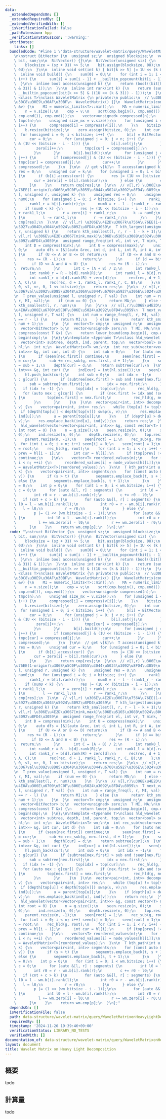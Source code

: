 ```yaml
---
data:
  _extendedDependsOn: []
  _extendedRequiredBy: []
  _extendedVerifiedWith: []
  _isVerificationFailed: false
  _pathExtension: hpp
  _verificationStatusIcon: ':warning:'
  attributes:
    links: []
  bundledCode: "#line 1 \"data-structure/wavelet-matrix/query/WaveletMatrixonHeavyLightDecomposition.hpp\"\
    \n\nstruct BitVector {\n  unsigned sz;\n  unsigned blocksize;\n  vector<unsigned>\
    \ bit, sum;\n\n  BitVector() {}\n\n  BitVector(unsigned siz) {\n    sz = siz;\n\
    \    blocksize = (sz + 31) >> 5;\n    bit.assign(blocksize, 0U);\n    sum.assign(blocksize,\
    \ 0U);\n  }\n\n  inline void set(int k) { bit[k >> 5] |= 1U << (k & 31); }\n\n\
    \  inline void build() {\n    sum[0] = 0U;\n    for (int i = 1; i < blocksize;\
    \ i++) {\n      sum[i] = sum[i - 1] + __builtin_popcount(bit[i - 1]);\n    }\n\
    \  }\n\n  inline bool access(unsigned k) {\n    return (bool((bit[k >> 5] >> (k\
    \ & 31)) & 1));\n  }\n\n  inline int rank(int k) {\n    return (sum[k >> 5] +\
    \ __builtin_popcount(bit[k >> 5] & ((1U << (k & 31)) - 1)));\n  }\n};\n\ntemplate\
    \ <class T>\nclass WaveletMatrix {\n private:\n public:\n  // \u30B3\u30F3\u30B9\
    \u30C8\u30E9\u30AF\u30BF\n  WaveletMatrix() {}\n  WaveletMatrix(const vector<T>\
    \ &v) {\n    MI = numeric_limits<T>::min();\n    MA = numeric_limits<T>::max();\n\
    \    n = v.size();\n    cmp = v;\n    sort(cmp.begin(), cmp.end());\n    cmp.erase(unique(cmp.begin(),\
    \ cmp.end()), cmp.end());\n    vector<unsigned> compressed(n);\n    vector<unsigned>\
    \ tmpc(n);\n    unsigned size_mx = v.size();\n    for (unsigned i = 0; i < n;\
    \ i++) {\n      compressed[i] = compress(v[i]);\n    }\n    bitsize = bit_width(cmp.size());\n\
    \    b.resize(bitsize);\n    zero.assign(bitsize, 0);\n    int cur = 0;\n\n  \
    \  for (unsigned i = 0; i < bitsize; i++) {\n      b[i] = BitVector(n + 1);\n\
    \      cur = 0;\n      for (unsigned j = 0; j < n; j++) {\n        if (compressed[j]\
    \ & (1U << (bitsize - i - 1))) {\n          b[i].set(j);\n        } else {\n \
    \         zero[i]++;\n          tmpc[cur] = compressed[j];\n          cur++;\n\
    \        }\n      }\n      b[i].build();\n\n      for (unsigned j = 0; j < n;\
    \ j++) {\n        if (compressed[j] & (1U << (bitsize - i - 1))) {\n         \
    \ tmpc[cur] = compressed[j];\n          cur++;\n        }\n      }\n      swap(tmpc,\
    \ compressed);\n    }\n  }\n\n  // get v[k]\n  T access(unsigned k) {\n    unsigned\
    \ res = 0;\n    unsigned cur = k;\n    for (unsigned i = 0; i < bitsize; i++)\
    \ {\n      if (b[i].access(cur)) {\n        res |= (1U << (bitsize - i - 1));\n\
    \        cur = zero[i] + b[i].rank(cur);\n      } else {\n        cur -= b[i].rank(cur);\n\
    \      }\n    }\n    return cmp[res];\n  }\n\n  // v[l,r) \u306E\u4E2D\u3067k\u756A\
    \u76EE(1-origin)\u306B\u5C0F\u3055\u3044\u5024\u3092\u8FD4\u3059\n  T kth_smallest(unsigned\
    \ l, unsigned r, unsigned k) {\n    unsigned res = 0;\n    unsigned rank1_l, rank1_r,\
    \ num0;\n    for (unsigned i = 0; i < bitsize; i++) {\n      rank1_l = b[i].rank(l);\n\
    \      rank1_r = b[i].rank(r);\n      num0 = r - l - (rank1_r - rank1_l);\n  \
    \    if (num0 < k) {\n        res |= (1U << (bitsize - i - 1));\n        l = zero[i]\
    \ + rank1_l;\n        r = zero[i] + rank1_r;\n        k -= num0;\n      } else\
    \ {\n        l -= rank1_l;\n        r -= rank1_r;\n      }\n    }\n    return\
    \ cmp[res];\n  }\n\n  // v[l,r) \u306E\u4E2D\u3067k\u756A\u76EE(1-origin)\u306B\
    \u5927\u304D\u3044\u5024\u3092\u8FD4\u3059\n  T kth_largest(unsigned l, unsigned\
    \ r, unsigned k) {\n    return kth_smallest(l, r, r - l - k + 1);\n  }\n\n  //\
    \ v[l,r) \u306E\u4E2D\u3067[mink,maxk)\u306B\u5165\u308B\u5024\u306E\u500B\u6570\
    \u3092\u8FD4\u3059\n  unsigned range_freq(int vl, int vr, T mink, T maxk) {\n\
    \    int D = compress(mink);\n    int U = compress(maxk);\n    unsigned res =\
    \ 0;\n    auto dfs = [&](auto &rec, int d, int L, int R, int A, int B) -> void\
    \ {\n      if (U <= A or B <= D) return;\n      if (D <= A and B <= U) {\n   \
    \     res += (R - L);\n        return;\n      }\n      if (d == bitsize) {\n \
    \       if (D <= A and A < U) {\n          res += (R - L);\n        }\n      \
    \  return;\n      }\n      int C = (A + B) / 2;\n      int rank0_l = L - b[d].rank(L);\n\
    \      int rank0_r = R - b[d].rank(R);\n      int rank1_l = b[d].rank(L) + zero[d];\n\
    \      int rank1_r = b[d].rank(R) + zero[d];\n      rec(rec, d + 1, rank0_l, rank0_r,\
    \ A, C);\n      rec(rec, d + 1, rank1_l, rank1_r, C, B);\n    };\n    dfs(dfs,\
    \ 0, vl, vr, 0, 1 << bitsize);\n    return res;\n  }\n\n  // v[l,r)\u306E\u4E2D\
    \u3067val\u3092\u8D85\u3048\u306A\u3044\u6700\u5927\u306E\u5024\u3092\u8FD4\u3059\
    \n  T prev_value(unsigned l, unsigned r, T val) {\n    int num = range_freq(l,\
    \ r, MI, val);\n    if (num == 0) {\n      return MA;\n    } else {\n      return\
    \ kth_smallest(l, r, num);\n    }\n  }\n\n  // v[l,r)\u306E\u4E2D\u3067val\u4EE5\
    \u4E0A\u306E\u6700\u5C0F\u306E\u5024\u3092\u8FD4\u3059\n  T next_value(unsigned\
    \ l, unsigned r, T val) {\n    int num = range_freq(l, r, MI, val);\n    if (num\
    \ == r - l) {\n      return MI;\n    } else {\n      return kth_smallest(l, r,\
    \ num + 1);\n    }\n  }\n  vector<T> cmp;\n  unsigned n;\n  unsigned bitsize;\n\
    \  vector<BitVector> b;\n  vector<unsigned> zero;\n  T MI, MA;\n\n  inline unsigned\
    \ compress(const T &x) {\n    return lower_bound(cmp.begin(), cmp.end(), x) -\
    \ begin(cmp);\n  }\n};\n\ntemplate <typename T>\nclass hld_wavelet {\n private:\n\
    \  vector<int> subtree, depth, ind, parent, top;\n  vector<bool> seen;\n  vector<int>\
    \ hl;\n  int n;\n  WaveletMatrix<T> wm;\n\n  int rec_sub(vector<vector<pair<int,\
    \ int>>> &g, int cur, int d) {\n    int sub = 0;\n    for (auto nex : g[cur])\
    \ {\n      if (seen[nex.first]) continue;\n      seen[nex.first] = 1;\n      parent[nex.first]\
    \ = cur;\n      sub += rec_sub(g, nex.first, d + 1);\n    }\n    subtree[cur]\
    \ = sub + 1;\n    depth[cur] = d;\n    return subtree[cur];\n  }\n\n  void rec_hld(vector<vector<pair<int,\
    \ int>>> &g, int cur) {\n    ind[cur] = int(hl.size());\n    seen[cur] = 1;\n\
    \    hl.push_back(cur);\n    int sub = 0;\n    int idx = -1;\n    for (auto nex\
    \ : g[cur]) {\n      if (subtree[nex.first] > sub and !seen[nex.first]) {\n  \
    \      sub = subtree[nex.first];\n        idx = nex.first;\n      }\n    }\n \
    \   if (idx != -1) {\n      top[idx] = top[cur];\n      rec_hld(g, idx);\n   \
    \   for (auto nex : g[cur]) {\n        if (nex.first != idx and !seen[nex.first])\
    \ {\n          top[nex.first] = nex.first;\n          rec_hld(g, nex.first);\n\
    \        }\n      }\n    }\n  }\n\n  vector<pair<int, int>> decompose(int u, int\
    \ v) {\n    vector<pair<int, int>> res;\n    while (top[u] != top[v]) {\n    \
    \  if (depth[top[u]] < depth[top[v]]) swap(u, v);\n      res.emplace_back(ind[top[u]],\
    \ ind[u]);\n      u = parent[top[u]];\n    }\n    if (depth[u] > depth[v]) swap(u,\
    \ v);\n    res.emplace_back(ind[u], ind[v]);\n    return res;\n  }\n\n public:\n\
    \  hld_wavelet(vector<vector<pair<int, int>>> &g, const vector<T> &node_values,\
    \ int root = 0) {\n    n = g.size();\n    seen.resize(n, 0);\n    subtree.resize(n,\
    \ 0);\n    ind.resize(n, 0);\n    depth.resize(n, 0);\n    top.resize(n, 0);\n\
    \    parent.resize(n, -1);\n    seen[root] = 1;\n    rec_sub(g, root, 0);\n  \
    \  for (int i = 0; i < n; i++) seen[i] = 0;\n    seen[root] = 1;\n    top[root]\
    \ = root;\n    rec_hld(g, root);\n    for (int i = 1; i < n; i++) {\n      int\
    \ prev = hl[i - 1];\n      int cur = hl[i];\n      if (top[prev] != top[cur])\
    \ continue;\n    }\n\n    vector<T> reordered_values(n);\n    for (int i = 0;\
    \ i < n; ++i) {\n      reordered_values[i] = node_values[hl[i]];\n    }\n    wm\
    \ = WaveletMatrix<T>(reordered_values);\n  }\n\n  T kth_path(int u, int v, int\
    \ k) {\n    vector<pair<int, int>> segments;\n    for (const auto &[s, t] : decompose(u,\
    \ v)) {\n      if (s > t) {\n        segments.emplace_back(t, s + 1);\n      }\
    \ else {\n        segments.emplace_back(s, t + 1);\n      }\n    }\n    int cnt\
    \ = 0;\n    int p = 0;\n    for (int i = 0; i < wm.bitsize; i++) {\n      int\
    \ c = 0;\n      for (auto &[l, r] : segments) {\n        int l0 = l - wm.b[i].rank(l);\n\
    \        int r0 = r - wm.b[i].rank(r);\n        c += r0 - l0;\n      }\n\n   \
    \   if (cnt + c > k) {\n        for (auto &&[l, r] : segments) {\n          int\
    \ l0 = l - wm.b[i].rank(l);\n          int r0 = r - wm.b[i].rank(r);\n       \
    \   l = l0;\n          r = r0;\n        }\n      } else {\n        cnt += c;\n\
    \        p |= (1 << (wm.bitsize - i - 1));\n\n        for (auto &&[l, r] : segments)\
    \ {\n          int l0 = l - wm.b[i].rank(l);\n          int r0 = r - wm.b[i].rank(r);\n\
    \          l += wm.zero[i] - l0;\n          r += wm.zero[i] - r0;\n        }\n\
    \      }\n    }\n    return wm.cmp[p];\n  }\n};\n"
  code: "\nstruct BitVector {\n  unsigned sz;\n  unsigned blocksize;\n  vector<unsigned>\
    \ bit, sum;\n\n  BitVector() {}\n\n  BitVector(unsigned siz) {\n    sz = siz;\n\
    \    blocksize = (sz + 31) >> 5;\n    bit.assign(blocksize, 0U);\n    sum.assign(blocksize,\
    \ 0U);\n  }\n\n  inline void set(int k) { bit[k >> 5] |= 1U << (k & 31); }\n\n\
    \  inline void build() {\n    sum[0] = 0U;\n    for (int i = 1; i < blocksize;\
    \ i++) {\n      sum[i] = sum[i - 1] + __builtin_popcount(bit[i - 1]);\n    }\n\
    \  }\n\n  inline bool access(unsigned k) {\n    return (bool((bit[k >> 5] >> (k\
    \ & 31)) & 1));\n  }\n\n  inline int rank(int k) {\n    return (sum[k >> 5] +\
    \ __builtin_popcount(bit[k >> 5] & ((1U << (k & 31)) - 1)));\n  }\n};\n\ntemplate\
    \ <class T>\nclass WaveletMatrix {\n private:\n public:\n  // \u30B3\u30F3\u30B9\
    \u30C8\u30E9\u30AF\u30BF\n  WaveletMatrix() {}\n  WaveletMatrix(const vector<T>\
    \ &v) {\n    MI = numeric_limits<T>::min();\n    MA = numeric_limits<T>::max();\n\
    \    n = v.size();\n    cmp = v;\n    sort(cmp.begin(), cmp.end());\n    cmp.erase(unique(cmp.begin(),\
    \ cmp.end()), cmp.end());\n    vector<unsigned> compressed(n);\n    vector<unsigned>\
    \ tmpc(n);\n    unsigned size_mx = v.size();\n    for (unsigned i = 0; i < n;\
    \ i++) {\n      compressed[i] = compress(v[i]);\n    }\n    bitsize = bit_width(cmp.size());\n\
    \    b.resize(bitsize);\n    zero.assign(bitsize, 0);\n    int cur = 0;\n\n  \
    \  for (unsigned i = 0; i < bitsize; i++) {\n      b[i] = BitVector(n + 1);\n\
    \      cur = 0;\n      for (unsigned j = 0; j < n; j++) {\n        if (compressed[j]\
    \ & (1U << (bitsize - i - 1))) {\n          b[i].set(j);\n        } else {\n \
    \         zero[i]++;\n          tmpc[cur] = compressed[j];\n          cur++;\n\
    \        }\n      }\n      b[i].build();\n\n      for (unsigned j = 0; j < n;\
    \ j++) {\n        if (compressed[j] & (1U << (bitsize - i - 1))) {\n         \
    \ tmpc[cur] = compressed[j];\n          cur++;\n        }\n      }\n      swap(tmpc,\
    \ compressed);\n    }\n  }\n\n  // get v[k]\n  T access(unsigned k) {\n    unsigned\
    \ res = 0;\n    unsigned cur = k;\n    for (unsigned i = 0; i < bitsize; i++)\
    \ {\n      if (b[i].access(cur)) {\n        res |= (1U << (bitsize - i - 1));\n\
    \        cur = zero[i] + b[i].rank(cur);\n      } else {\n        cur -= b[i].rank(cur);\n\
    \      }\n    }\n    return cmp[res];\n  }\n\n  // v[l,r) \u306E\u4E2D\u3067k\u756A\
    \u76EE(1-origin)\u306B\u5C0F\u3055\u3044\u5024\u3092\u8FD4\u3059\n  T kth_smallest(unsigned\
    \ l, unsigned r, unsigned k) {\n    unsigned res = 0;\n    unsigned rank1_l, rank1_r,\
    \ num0;\n    for (unsigned i = 0; i < bitsize; i++) {\n      rank1_l = b[i].rank(l);\n\
    \      rank1_r = b[i].rank(r);\n      num0 = r - l - (rank1_r - rank1_l);\n  \
    \    if (num0 < k) {\n        res |= (1U << (bitsize - i - 1));\n        l = zero[i]\
    \ + rank1_l;\n        r = zero[i] + rank1_r;\n        k -= num0;\n      } else\
    \ {\n        l -= rank1_l;\n        r -= rank1_r;\n      }\n    }\n    return\
    \ cmp[res];\n  }\n\n  // v[l,r) \u306E\u4E2D\u3067k\u756A\u76EE(1-origin)\u306B\
    \u5927\u304D\u3044\u5024\u3092\u8FD4\u3059\n  T kth_largest(unsigned l, unsigned\
    \ r, unsigned k) {\n    return kth_smallest(l, r, r - l - k + 1);\n  }\n\n  //\
    \ v[l,r) \u306E\u4E2D\u3067[mink,maxk)\u306B\u5165\u308B\u5024\u306E\u500B\u6570\
    \u3092\u8FD4\u3059\n  unsigned range_freq(int vl, int vr, T mink, T maxk) {\n\
    \    int D = compress(mink);\n    int U = compress(maxk);\n    unsigned res =\
    \ 0;\n    auto dfs = [&](auto &rec, int d, int L, int R, int A, int B) -> void\
    \ {\n      if (U <= A or B <= D) return;\n      if (D <= A and B <= U) {\n   \
    \     res += (R - L);\n        return;\n      }\n      if (d == bitsize) {\n \
    \       if (D <= A and A < U) {\n          res += (R - L);\n        }\n      \
    \  return;\n      }\n      int C = (A + B) / 2;\n      int rank0_l = L - b[d].rank(L);\n\
    \      int rank0_r = R - b[d].rank(R);\n      int rank1_l = b[d].rank(L) + zero[d];\n\
    \      int rank1_r = b[d].rank(R) + zero[d];\n      rec(rec, d + 1, rank0_l, rank0_r,\
    \ A, C);\n      rec(rec, d + 1, rank1_l, rank1_r, C, B);\n    };\n    dfs(dfs,\
    \ 0, vl, vr, 0, 1 << bitsize);\n    return res;\n  }\n\n  // v[l,r)\u306E\u4E2D\
    \u3067val\u3092\u8D85\u3048\u306A\u3044\u6700\u5927\u306E\u5024\u3092\u8FD4\u3059\
    \n  T prev_value(unsigned l, unsigned r, T val) {\n    int num = range_freq(l,\
    \ r, MI, val);\n    if (num == 0) {\n      return MA;\n    } else {\n      return\
    \ kth_smallest(l, r, num);\n    }\n  }\n\n  // v[l,r)\u306E\u4E2D\u3067val\u4EE5\
    \u4E0A\u306E\u6700\u5C0F\u306E\u5024\u3092\u8FD4\u3059\n  T next_value(unsigned\
    \ l, unsigned r, T val) {\n    int num = range_freq(l, r, MI, val);\n    if (num\
    \ == r - l) {\n      return MI;\n    } else {\n      return kth_smallest(l, r,\
    \ num + 1);\n    }\n  }\n  vector<T> cmp;\n  unsigned n;\n  unsigned bitsize;\n\
    \  vector<BitVector> b;\n  vector<unsigned> zero;\n  T MI, MA;\n\n  inline unsigned\
    \ compress(const T &x) {\n    return lower_bound(cmp.begin(), cmp.end(), x) -\
    \ begin(cmp);\n  }\n};\n\ntemplate <typename T>\nclass hld_wavelet {\n private:\n\
    \  vector<int> subtree, depth, ind, parent, top;\n  vector<bool> seen;\n  vector<int>\
    \ hl;\n  int n;\n  WaveletMatrix<T> wm;\n\n  int rec_sub(vector<vector<pair<int,\
    \ int>>> &g, int cur, int d) {\n    int sub = 0;\n    for (auto nex : g[cur])\
    \ {\n      if (seen[nex.first]) continue;\n      seen[nex.first] = 1;\n      parent[nex.first]\
    \ = cur;\n      sub += rec_sub(g, nex.first, d + 1);\n    }\n    subtree[cur]\
    \ = sub + 1;\n    depth[cur] = d;\n    return subtree[cur];\n  }\n\n  void rec_hld(vector<vector<pair<int,\
    \ int>>> &g, int cur) {\n    ind[cur] = int(hl.size());\n    seen[cur] = 1;\n\
    \    hl.push_back(cur);\n    int sub = 0;\n    int idx = -1;\n    for (auto nex\
    \ : g[cur]) {\n      if (subtree[nex.first] > sub and !seen[nex.first]) {\n  \
    \      sub = subtree[nex.first];\n        idx = nex.first;\n      }\n    }\n \
    \   if (idx != -1) {\n      top[idx] = top[cur];\n      rec_hld(g, idx);\n   \
    \   for (auto nex : g[cur]) {\n        if (nex.first != idx and !seen[nex.first])\
    \ {\n          top[nex.first] = nex.first;\n          rec_hld(g, nex.first);\n\
    \        }\n      }\n    }\n  }\n\n  vector<pair<int, int>> decompose(int u, int\
    \ v) {\n    vector<pair<int, int>> res;\n    while (top[u] != top[v]) {\n    \
    \  if (depth[top[u]] < depth[top[v]]) swap(u, v);\n      res.emplace_back(ind[top[u]],\
    \ ind[u]);\n      u = parent[top[u]];\n    }\n    if (depth[u] > depth[v]) swap(u,\
    \ v);\n    res.emplace_back(ind[u], ind[v]);\n    return res;\n  }\n\n public:\n\
    \  hld_wavelet(vector<vector<pair<int, int>>> &g, const vector<T> &node_values,\
    \ int root = 0) {\n    n = g.size();\n    seen.resize(n, 0);\n    subtree.resize(n,\
    \ 0);\n    ind.resize(n, 0);\n    depth.resize(n, 0);\n    top.resize(n, 0);\n\
    \    parent.resize(n, -1);\n    seen[root] = 1;\n    rec_sub(g, root, 0);\n  \
    \  for (int i = 0; i < n; i++) seen[i] = 0;\n    seen[root] = 1;\n    top[root]\
    \ = root;\n    rec_hld(g, root);\n    for (int i = 1; i < n; i++) {\n      int\
    \ prev = hl[i - 1];\n      int cur = hl[i];\n      if (top[prev] != top[cur])\
    \ continue;\n    }\n\n    vector<T> reordered_values(n);\n    for (int i = 0;\
    \ i < n; ++i) {\n      reordered_values[i] = node_values[hl[i]];\n    }\n    wm\
    \ = WaveletMatrix<T>(reordered_values);\n  }\n\n  T kth_path(int u, int v, int\
    \ k) {\n    vector<pair<int, int>> segments;\n    for (const auto &[s, t] : decompose(u,\
    \ v)) {\n      if (s > t) {\n        segments.emplace_back(t, s + 1);\n      }\
    \ else {\n        segments.emplace_back(s, t + 1);\n      }\n    }\n    int cnt\
    \ = 0;\n    int p = 0;\n    for (int i = 0; i < wm.bitsize; i++) {\n      int\
    \ c = 0;\n      for (auto &[l, r] : segments) {\n        int l0 = l - wm.b[i].rank(l);\n\
    \        int r0 = r - wm.b[i].rank(r);\n        c += r0 - l0;\n      }\n\n   \
    \   if (cnt + c > k) {\n        for (auto &&[l, r] : segments) {\n          int\
    \ l0 = l - wm.b[i].rank(l);\n          int r0 = r - wm.b[i].rank(r);\n       \
    \   l = l0;\n          r = r0;\n        }\n      } else {\n        cnt += c;\n\
    \        p |= (1 << (wm.bitsize - i - 1));\n\n        for (auto &&[l, r] : segments)\
    \ {\n          int l0 = l - wm.b[i].rank(l);\n          int r0 = r - wm.b[i].rank(r);\n\
    \          l += wm.zero[i] - l0;\n          r += wm.zero[i] - r0;\n        }\n\
    \      }\n    }\n    return wm.cmp[p];\n  }\n};"
  dependsOn: []
  isVerificationFile: false
  path: data-structure/wavelet-matrix/query/WaveletMatrixonHeavyLightDecomposition.hpp
  requiredBy: []
  timestamp: '2024-11-26 19:39:46+09:00'
  verificationStatus: LIBRARY_NO_TESTS
  verifiedWith: []
documentation_of: data-structure/wavelet-matrix/query/WaveletMatrixonHeavyLightDecomposition.hpp
layout: document
title: Wavelet Matrix on Heavy Light Decomposition
---
```


## 概要

todo

## 計算量
todo